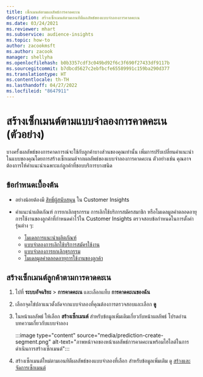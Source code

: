 ```yaml
---
title: เซ็กเมนต์ตามผลลัพธ์การคาดคะเน
description: สร้างเซ็กเมนต์ตามเอนทิตีผลลัพธ์ของแบบจำลองการคาดคะเน
ms.date: 03/24/2021
ms.reviewer: mhart
ms.subservice: audience-insights
ms.topic: how-to
author: zacookmsft
ms.author: zacook
manager: shellyha
ms.openlocfilehash: b0b3357cdf3c049bd92f6c3f690f27433df9117b
ms.sourcegitcommit: b7dbcd5627c2ebfbcfe65589991c159ba290d377
ms.translationtype: HT
ms.contentlocale: th-TH
ms.lasthandoff: 04/27/2022
ms.locfileid: "8647911"
---
```

# <a name="create-a-segment-based-on-a-prediction-model-preview"></a>สร้างเซ็กเมนต์ตามแบบจำลองการคาดคะเน (ตัวอย่าง)

บางครั้งผลลัพธ์ของการคาดการณ์จะใช้กับลูกค้าบางส่วนของคุณเท่านั้น เพิ่มการปรับเปลี่ยนคำแนะนำในแบบของคุณโดยการสร้างเซ็กเมนต์จากผลลัพธ์ของแบบจำลองการคาดคะเน ตัวอย่างเช่น คุณอาจต้องการให้คำแนะนำเฉพาะแก่ลูกค้าที่ชอบบริการบางชนิด 

## <a name="prerequisites"></a>ข้อกำหนดเบื้องต้น

- อย่างน้อยต้องมี [สิทธิ์ผู้สนับสนุน](permissions.md) ใน Customer Insights

- คำแนะนำผลิตภัณฑ์ การยกเลิกธุรกรรม การเลิกใช้บริการสมัครสมาชิก หรือโมเดลมูลค่าตลอดอายุการใช้งานของลูกค้าที่กำหนดค่าไว้ใน Customer Insights ตรวจสอบข้อกำหนดในการตั้งค่ารุ่นต่าง ๆ:

  - [โมเดลการแนะนําผลิตภัณฑ์](predict-product-recommendation.md)
  - [แบบจำลองการเลิกใช้บริการสมัครใช้งาน](predict-subscription-churn.md)
  - [แบบจำลองการยกเลิกธุรกรรม](predict-transactional-churn.md)
  - [โมเดลมูลค่าตลอดอายุการใช้งานของลูกค้า](predict-customer-lifetime-value.md)

## <a name="create-a-customer-segment-based-on-predictions"></a>สร้างเซ็กเมนต์ลูกค้าตามการคาดคะเน

1. ไปที่ **ระบบอัจฉริยะ** > **การคาดคะเน** และเลือกแท็บ **การคาดคะเนของฉัน**

1. เลือกจุดไข่ปลาแนวตั้งถัดจากแบบจำลองที่คุณต้องการตรวจสอบและเลือก **ดู**

1. ในหน้าผลลัพธ์ ให้เลือก **สร้างเซ็กเมนต์** สำหรับข้อมูลเพิ่มเติมเกี่ยวกับหน้าผลลัพธ์ โปรดอ่านบทความเกี่ยวกับแบบจำลอง

   :::image type="content" source="media/prediction-create-segment.png" alt-text="ภาพหน้าจอของหน้าผลลัพธ์การคาดคะเนพร้อมไฮไลต์ในการดำเนินการสร้างเซ็กเมนต์":::

1. สร้างเซ็กเมนต์ใหม่ตามเอนทิตีผลลัพธ์ของแบบจำลองที่เลือก สำหรับข้อมูลเพิ่มเติม ดู [สร้างและจัดการเซ็กเมนต์](segments.md)